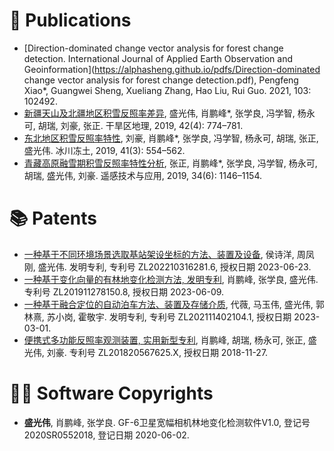 
# 📝 Publications
- [Direction-dominated change vector analysis for forest change detection. International Journal of Applied Earth Observation and Geoinformation](https://alphasheng.github.io/pdfs/Direction-dominated change vector analysis for forest change detection.pdf), Pengfeng Xiao*, Guangwei Sheng, Xueliang Zhang, Hao Liu, Rui Guo. 2021, 103: 102492.
- [新疆天山及北疆地区积雪反照率差异](https://alphasheng.github.io/pdfs/新疆天山及北疆地区积雪反照率差异.pdf), 盛光伟, 肖鹏峰*, 张学良, 冯学智, 杨永可, 胡瑞, 刘豪, 张正. 干旱区地理, 2019, 42(4): 774–781.
- [东北地区积雪反照率特性](https://alphasheng.github.io/pdfs/东北地区积雪反照率特性.pdf), 刘豪, 肖鹏峰*, 张学良, 冯学智, 杨永可, 胡瑞, 张正, 盛光伟. 冰川冻土, 2019, 41(3): 554–562.
- [青藏高原融雪期积雪反照率特性分析](https://alphasheng.github.io/pdfs/青藏高原融雪期积雪反照率特性分析.pdf), 张正, 肖鹏峰*, 张学良, 冯学智, 杨永可, 胡瑞, 盛光伟, 刘豪. 遥感技术与应用, 2019, 34(6): 1146–1154.

# 📚 Patents 
- [一种基于不同环境场景选取基站架设坐标的方法、装置及设备](https://alphasheng.github.io/pdfs/一种基于不同环境场景选取基站架设坐标的方法、装置及设备.pdf), 侯诗洋, 周凤刚, 盛光伟. 发明专利, 专利号 ZL202210316281.6, 授权日期 2023-06-23.
- [一种基于变化向量的有林地变化检测方法, 发明专利](https://alphasheng.github.io/pdfs/一种基于变化向量的有林地变化检测方法.pdf), 肖鹏峰, 张学良, 盛光伟. 专利号 ZL201911278150.8, 授权日期 2023-06-09.
- [一种基于融合定位的自动泊车方法、装置及存储介质](https://alphasheng.github.io/pdfs/一种基于融合定位的自动泊车方法、装置及存储介质.pdf), 代薇, 马玉伟, 盛光伟, 郭林熹, 苏小岗, 霍敬宇. 发明专利, 专利号 ZL202111402104.1, 授权日期 2023-03-01.
- [便携式多功能反照率观测装置, 实用新型专利](https://alphasheng.github.io/pdfs/一种便携式多功能反照率观测装置.pdf), 肖鹏峰, 胡瑞, 杨永可, 张正, 盛光伟, 刘豪. 专利号 ZL201820567625.X, 授权日期 2018-11-27.

# 🧑‍🎨 Software Copyrights
- **盛光伟**, 肖鹏峰, 张学良. GF-6卫星宽幅相机林地变化检测软件V1.0, 登记号 2020SR0552018, 登记日期 2020-06-02.
